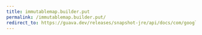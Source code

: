 ```yaml
---
title: immutablemap.builder.put
permalink: /immutablemap.builder.put/
redirect_to: https://guava.dev/releases/snapshot-jre/api/docs/com/google/common/collect/ImmutableMap.Builder.html#put-K-V-
---
```


